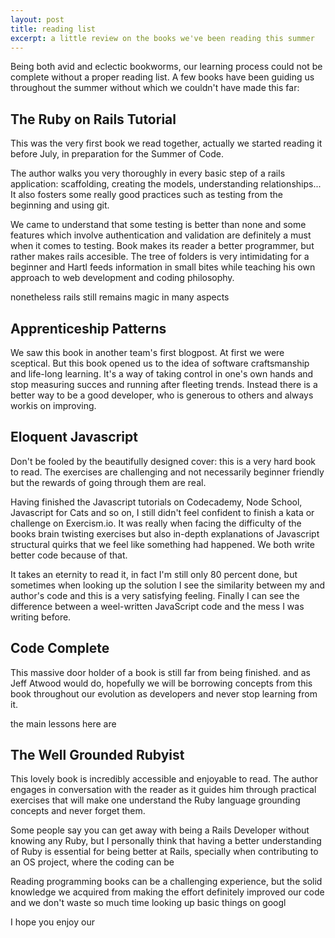 ```yaml
---
layout: post
title: reading list
excerpt: a little review on the books we've been reading this summer
---
```

Being both avid and eclectic bookworms, our learning process could not be complete without a proper reading list. A few books have been guiding us throughout the summer without which we couldn't have made this far:

The Ruby on Rails Tutorial
---
This was the very first book we read together, actually we started reading it before July, in preparation for the Summer of Code.

The author walks you very thoroughly in every basic step of a rails application: scaffolding, creating the models, understanding relationships... It also fosters some really good practices such as testing from the beginning and using git.

We came to understand that some testing is better than none and some features which involve authentication and validation are definitely a must when it comes to testing. Book makes its reader a better programmer, but rather makes rails accesible. The tree of folders is very intimidating for a beginner and Hartl feeds information in small bites while teaching his own approach to web development and coding philosophy.

nonetheless rails still remains magic in many aspects

Apprenticeship Patterns
---
We saw this book in another team's first blogpost. At first we were sceptical. But this book opened us to the idea of software craftsmanship and life-long learning. It's a way of taking control in one's own hands and stop measuring succes and running after fleeting trends. Instead there is a better way to be a good developer, who is generous to others and always workis on improving.

Eloquent Javascript
----
Don't be fooled by the beautifully designed cover: this is a very hard book to read. The exercises are challenging and not necessarily beginner friendly but the rewards of going through them are real.

Having finished the Javascript tutorials on Codecademy, Node School, Javascript for Cats and so on, I still didn't feel confident to finish a kata or challenge on Exercism.io. It was really when facing the difficulty of the books brain twisting exercises but also in-depth explanations of Javascript structural quirks that we feel like something had happened. We both write better code because of that.

It takes an eternity to read it, in fact I'm still only 80 percent done, but sometimes when looking up the solution I see the similarity between my and author's code and this is a very satisfying feeling. Finally I can see the difference between a weel-written JavaScript code and the mess I was writing before.

Code Complete
----
This massive door holder of a book is still far from being finished. and as Jeff Atwood would do, hopefully we will be borrowing concepts from this book throughout our evolution as developers and never stop learning from it.

the main lessons here are


The Well Grounded Rubyist
----
This lovely book is incredibly accessible and enjoyable to read. The author engages in conversation with the reader as it guides him through practical exercises that will make one understand the Ruby language grounding concepts and never forget them.

Some people say you can get away with being a Rails Developer without knowing any Ruby, but I personally think that having a better understanding of Ruby is essential for being better at Rails, specially when contributing to an OS project, where the coding can be


Reading programming books can be a challenging experience, but the solid knowledge we acquired from making the effort definitely improved our code and we don't waste so much time looking up basic things on googl

I hope you enjoy our
